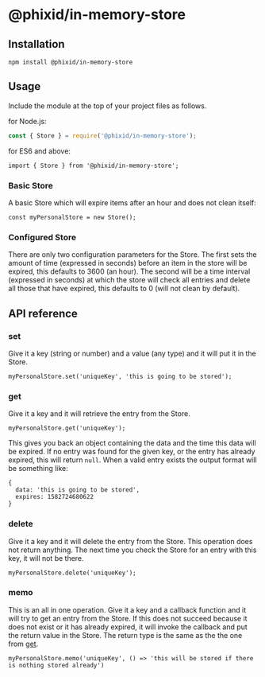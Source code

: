 # @phixid/in-memory-store

## Installation
```shell script
npm install @phixid/in-memory-store
```

## Usage
Include the module at the top of your project files as follows.

for Node.js:
```js
const { Store } = require('@phixid/in-memory-store');
```

for ES6 and above:
```ecmascript 6
import { Store } from '@phixid/in-memory-store';
```

### Basic Store
A basic Store which will expire items after an hour and does not clean itself:
```ecmascript 6
const myPersonalStore = new Store();
```

### Configured Store
There are only two configuration parameters for the Store. The first sets the amount of 
time (expressed in seconds) before an item in the store will be expired, this defaults 
to 3600 (an hour). The second will be a time interval (expressed in seconds) at which 
the store will check all entries and delete all those that have expired, this defaults 
to 0 (will not clean by default).

## API reference

### <a name="set"></a> set
Give it a key (string or number) and a value (any type) and it will put it in the Store.
```ecmascript 6
myPersonalStore.set('uniqueKey', 'this is going to be stored');
```

### <a name="get"></a> get
Give it a key and it will retrieve the entry from the Store.
```ecmascript 6
myPersonalStore.get('uniqueKey');
```

This gives you back an object containing the data and the time this data will be expired.
If no entry was found for the given key, or the entry has already expired, this will return `null`.
When a valid entry exists the output format will be something like:
```ecmascript 6
{
  data: 'this is going to be stored',
  expires: 1582724680622
}
```

### <a name="delete"></a> delete
Give it a key and it will delete the entry from the Store. This operation does not return anything.
The next time you check the Store for an entry with this key, it will not be there.
```ecmascript 6
myPersonalStore.delete('uniqueKey');
```

### <a name="memo"></a> memo
This is an all in one operation. Give it a key and a callback function and it will try 
to get an entry from the Store. If this does not succeed because it does not exist 
or it has already expired, it will invoke the callback and put the return value in the Store.
The return type is the same as the the one from [get](#get).
```ecmascript 6
myPersonalStore.memo('uniqueKey', () => 'this will be stored if there is nothing stored already')
```
